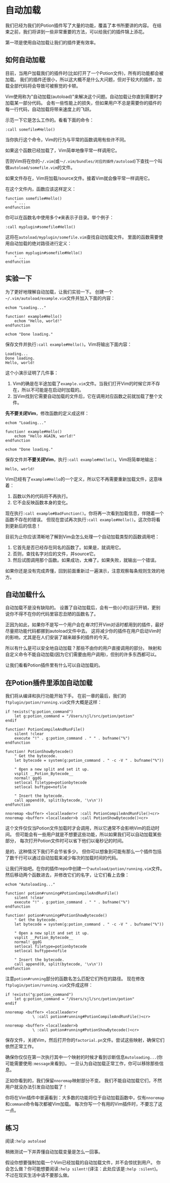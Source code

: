 # 自动加载

我们已经为我们的Potion插件写了大量的功能，覆盖了本书所要讲的内容。 在结束之前，我们将讲到一些非常重要的方法，可以给我们的插件锦上添花。

第一项是使用自动加载让我们的插件更有效率。

## 如何自动加载

目前，当用户加载我们的插件时(比如打开了一个Potion文件)，所有的功能都会被加载。 我们的插件还很小，所以这大概不是什么大问题，但对于较大的插件，加载全部代码将会导致可被察觉的卡顿。

Vim使用称为"自动加载(autoload)"来解决这个问题。自动加载让你直到需要时才加载某一部分代码。 会有一些性能上的损失，但如果用户不总是需要你的插件的每一行代码，自动加载将带来速度上的飞跃。

示范一下它是怎么工作的。看看下面的命令：

```
:call somefile#Hello()
```

当你执行这个命令，Vim的行为与平常的函数调用有些许不同。

如果这个函数已经加载了，Vim简单地像平常一样调用它。

否则Vim将在你的`~/.vim`(或`～/.vim/bundles/对应的插件/autoload`)下查找一个叫做`autoload/somefile.vim`的文件。

如果文件存在，Vim将加载/source文件。接着Vim就会像平常一样调用它。

在这个文件内，函数应该这样定义：

```
function somefile#Hello()
    " ...
endfunction
```

你可以在函数名中使用多个`#`来表示子目录。举个例子：

```
:call myplugin#somefile#Hello()
```

这将在`autoload/myplugin/somefile.vim`查找自动加载文件。 里面的函数需要使用自动加载的绝对路径进行定义：

```
function myplugin#somefile#Hello()
    " ...
endfunction
```

## 实验一下

为了更好地理解自动加载，让我们实验一下。 创建一个`~/.vim/autoload/example.vim`文件并加入下面的内容：

```
echom "Loading..."

function! example#Hello()
    echom "Hello, world!"
endfunction

echom "Done loading."
```

保存文件并执行`:call example#Hello()`。Vim将输出下面内容：

```
Loading...
Done loading.
Hello, world!
```

这个小演示证明了几件事：

1. Vim的确是在半途加载了`example.vim`文件。当我们打开Vim的时候它并不存在，所以不可能是在启动时加载的。
2. 当Vim找到它需要自动加载的文件后，它在调用对应函数之前就加载了整个文件。

**先不要关闭Vim**，修改函数的定义成这样：

```
echom "Loading..."

function! example#Hello()
    echom "Hello AGAIN, world!"
endfunction

echom "Done loading."
```

保存文件并**不要关闭Vim**，执行`:call example#Hello()`。Vim将简单地输出：

```
Hello, world!
```

Vim已经有了`example#Hello`的一个定义，所以它不再需要重新加载文件，这意味着：

1. 函数以外的代码将不再执行。
2. 它不会反映函数本身的变化。

现在执行`:call example#BadFunction()`。你将再一次看到加载信息，伴随着一个函数不存在的错误。 但现在尝试再次执行`:call example#Hello()`。这次你将看到更新后的信息！

目前为止你应该清晰地了解到Vim会怎么处理一个自动加载类型的函数调用吧：

1. 它首先是否已经存在同名的函数了。如果是，就调用它。
2. 否则，查找名字对应的文件，并source它。
3. 然后试图调用那个函数。如果成功，太棒了。如果失败，就输出一个错误。

如果你还是没有完成弄懂，回到前面重新过一遍演示，注意观察每条规则生效的地方。

## 自动加载什么

自动加载不是没有缺陷的。 设置了自动加载后，会有一些(小的)运行开销，更别说你不得不在你的代码里容忍丑陋的函数名了。

正因为如此，如果你不是写一个用户会在*每次*打开Vim对话时都用到的插件，最好尽量把功能代码都挪到autoload文件中去。 这将减少你的插件在用户启动Vim时的影响，尤其是在人们安装了越来越多的插件的今天。

所以有什么是可以安全地自动加载？那些不由你的用户直接调用的部分。 映射和自定义命令不能自动加载(因为它们需要由用户调用)，但别的许多东西都可以。

让我们看看Potion插件里有什么可以自动加载的。

## 在Potion插件里添加自动加载

我们将从编译和执行功能开始下手。 在前一章的最后，我们的`ftplugin/potion/running.vim`文件大概是这样：

```
if !exists("g:potion_command")
    let g:potion_command = "/Users/sjl/src/potion/potion"
endif

function! PotionCompileAndRunFile()
    silent !clear
    execute "!" . g:potion_command . " " . bufname("%")
endfunction

function! PotionShowBytecode()
    " Get the bytecode.
    let bytecode = system(g:potion_command . " -c -V " . bufname("%"))

    " Open a new split and set it up.
    vsplit __Potion_Bytecode__
    normal! ggdG
    setlocal filetype=potionbytecode
    setlocal buftype=nofile

    " Insert the bytecode.
    call append(0, split(bytecode, '\v\n'))
endfunction

nnoremap <buffer> <localleader>r :call PotionCompileAndRunFile()<cr>
nnoremap <buffer> <localleader>b :call PotionShowBytecode()<cr>
```

这个文件仅仅当Potion文件加载时才会调用，所以它通常不会影响Vim的启动时间。 但可能会有一些用户就是不想要这些功能，所以如果我们可以自动加载某些部分， 每次打开Potion文件时可以省下他们以毫秒记的时间。

是的，这种情况下我们不会节省多少。 但你可以想象到可能有那么一个插件包括了数千行可以通过自动加载来减少每次的加载时间的代码。

让我们开始吧。在你的插件repo中创建一个`autoload/potion/running.vim`文件。 然后移动两个函数进去，并修改它们的名字，让它们看上去像：

```
echom "Autoloading..."

function! potion#running#PotionCompileAndRunFile()
    silent !clear
    execute "!" . g:potion_command . " " . bufname("%")
endfunction

function! potion#running#PotionShowBytecode()
    " Get the bytecode.
    let bytecode = system(g:potion_command . " -c -V " . bufname("%"))

    " Open a new split and set it up.
    vsplit __Potion_Bytecode__
    normal! ggdG
    setlocal filetype=potionbytecode
    setlocal buftype=nofile

    " Insert the bytecode.
    call append(0, split(bytecode, '\v\n'))
endfunction
```

注意`potion#running`部分的函数名怎么匹配它们所在的路径。 现在修改`ftplugin/potion/running.vim`文件成这样：

```
if !exists("g:potion_command")
    let g:potion_command = "/Users/sjl/src/potion/potion"
endif

nnoremap <buffer> <localleader>r
            \ :call potion#running#PotionCompileAndRunFile()<cr>

nnoremap <buffer> <localleader>b
            \ :call potion#running#PotionShowBytecode()<cr>
```

保存文件，关闭Vim，然后打开你的`factorial.pn`文件。尝试这些映射，确保它们依然正常工作。

确保你仅仅在第一次执行其中一个映射的时候才看到诊断信息`Autoloading...`(你可能需要使用`:message`来看到)。 一旦认为自动加载正常工作，你可以移除那些信息。

正如你看到的，我们保留`nnoremap`映射部分不变。 我们不能自动加载它们，不然用户就没办法引发自动加载了！

你将在Vim插件中普遍看到：大多数的功能将位于自动加载函数中，仅有`nnoremap`和`command`命令每次都被Vim加载。 每次你写一个有用的Vim插件时，不要忘了这一点。

## 练习

阅读`:help autoload`

稍微测试一下并弄懂自动加载变量是怎么一回事。

假设你想要强制加载一个Vim已经加载的自动加载文件，并不会惊扰到用户。 你会怎么做？你可能想要阅读`:help silent!`(译注：此处应该是`:help :silent`)。不过在现实生活中请不要那么做。